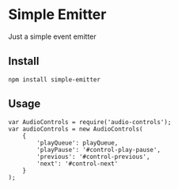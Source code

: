 Simple Emitter
==============

Just a simple event emitter

## Install

    npm install simple-emitter


## Usage

    var AudioControls = require('audio-controls');
    var audioControls = new AudioControls(
        {
            'playQueue': playQueue,
            'playPause': '#control-play-pause',
            'previous': '#control-previous',
            'next': '#control-next'
        }
    );
    
